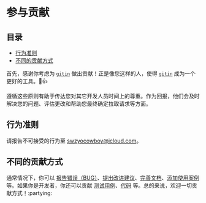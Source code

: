 # 参与贡献

## 目录
- [行为准则](#行为准则)
- [不同的贡献方式](#不同的贡献方式)

首先，感谢你考虑为 [`gitin`][gitin] 做出贡献！正是像您这样的人，使得 [`gitin`][gitin] 成为一个更好的工具。:tada::+1:

[gitin]: https://github.com/iTonyYo/gitin

遵循这些原则有助于传达您对其它开发人员时间上的尊重。作为回报，他们会及时解决您的问题、评估更改和帮助您最终确定拉取请求等方面。

## 行为准则

请报告不可接受的行为至 [swzyocowboy@icloud.com][mailto]。

[mailto]: mailto:swzyocowboy@icloud.com

## 不同的贡献方式

通常情况下，你可以 [报告错误（BUG）][报告错误（BUG）]、[提出改进建议][提出改进建议]、[完善文档][完善文档]、[添加使用案例][添加使用案例] 等。如果你是开发者，你还可以贡献 [测试用例][测试用例]、[代码][贡献代码] 等。总的来说，欢迎一切贡献方式！:partying:

[添加使用案例]: #
[报告错误（BUG）]: #
[完善文档]: #
[提出改进建议]: #
[测试用例]: #
[贡献代码]: #
